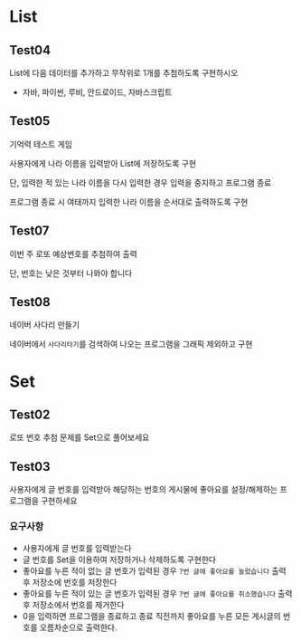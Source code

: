 # List

## Test04

List에 다음 데이터를 추가하고 무작위로 1개를 추첨하도록 구현하시오

- 자바, 파이썬, 루비, 안드로이드, 자바스크립트

## Test05

기억력 테스트 게임

사용자에게 나라 이름을 입력받아 List에 저장하도록 구현

단, 입력한 적 있는 나라 이름을 다시 입력한 경우 입력을 중지하고 프로그램 종료

프로그램 종료 시 여태까지 입력한 나라 이름을 순서대로 출력하도록 구현

## Test07

이번 주 로또 예상번호를 추첨하여 출력

단, 번호는 낮은 것부터 나와야 합니다

## Test08

네이버 사다리 만들기

네이버에서 `사다리타기`를 검색하여 나오는 프로그램을 그래픽 제외하고 구현

# Set

## Test02

로또 번호 추첨 문제를 Set으로 풀어보세요

## Test03

사용자에게 글 번호를 입력받아 해당하는 번호의 게시물에 좋아요를 설정/해제하는 프로그램을 구현하세요

### 요구사항

- 사용자에게 글 번호를 입력받는다
- 글 번호를 Set을 이용하여 저장하거나 삭제하도록 구현한다
- 좋아요를 누른 적이 없는 글 번호가 입력된 경우 `?번 글에 좋아요를 눌렀습니다` 출력 후 저장소에 번호를 저장한다
- 좋아요를 누른 적이 있는 글 번호가 입력된 경우 `?번 글에 좋아요를 취소했습니다` 출력 후 저장소에서 번호를 제거한다
- 0을 입력하면 프로그램을 종료하고 종료 직전까지 좋아요를 누른 모든 게시글의 번호를 오름차순으로 출력한다.















